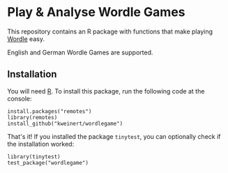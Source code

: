 # Play & Analyse Wordle Games

This repository contains an R package with functions that make playing [Wordle](https://www.nytimes.com/games/wordle/index.html) easy.

English and German Wordle Games are supported.

## Installation

You will need [R](https://www.r-project.org/). To install this package, run the following code at the console:

```
install.packages("remotes")
library(remotes)
install_github("kweinert/wordlegame")
```

That's it! If you installed the package `tinytest`, you can optionally check if the installation worked:

```
library(tinytest)
test_package("wordlegame")
```


